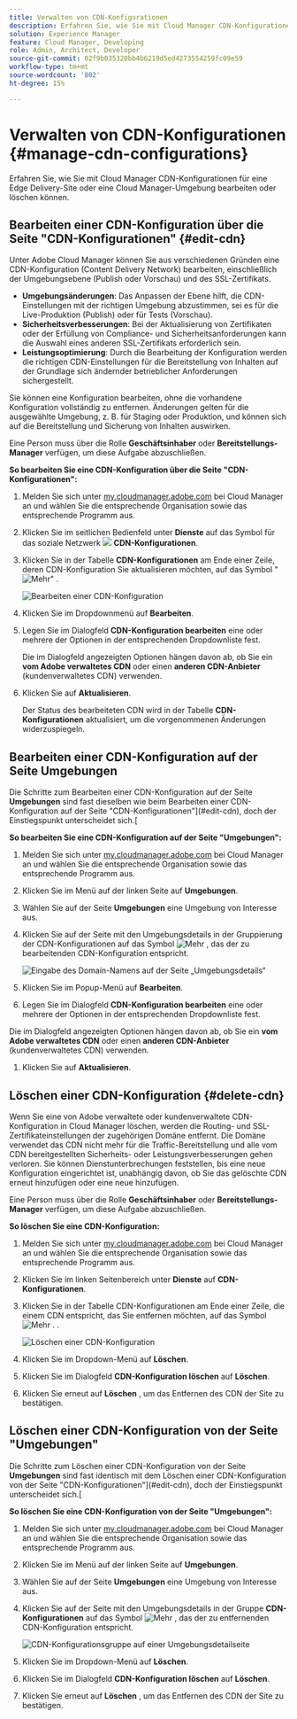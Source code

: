```yaml
---
title: Verwalten von CDN-Konfigurationen
description: Erfahren Sie, wie Sie mit Cloud Manager CDN-Konfigurationen für eine Edge Delivery-Site oder eine Cloud Manager-Umgebung bearbeiten, aktualisieren oder löschen können.
solution: Experience Manager
feature: Cloud Manager, Developing
role: Admin, Architect, Developer
source-git-commit: 02f9b035320bb4b6219d5ed4273554259fc09e59
workflow-type: tm+mt
source-wordcount: '802'
ht-degree: 15%

---
```



# Verwalten von CDN-Konfigurationen {#manage-cdn-configurations}

Erfahren Sie, wie Sie mit Cloud Manager CDN-Konfigurationen für eine Edge Delivery-Site oder eine Cloud Manager-Umgebung bearbeiten oder löschen können.

## Bearbeiten einer CDN-Konfiguration über die Seite &quot;CDN-Konfigurationen&quot; {#edit-cdn}

Unter Adobe Cloud Manager können Sie aus verschiedenen Gründen eine CDN-Konfiguration (Content Delivery Network) bearbeiten, einschließlich der Umgebungsebene (Publish oder Vorschau) und des SSL-Zertifikats.

* **Umgebungsänderungen**: Das Anpassen der Ebene hilft, die CDN-Einstellungen mit der richtigen Umgebung abzustimmen, sei es für die Live-Produktion (Publish) oder für Tests (Vorschau).
* **Sicherheitsverbesserungen**: Bei der Aktualisierung von Zertifikaten oder der Erfüllung von Compliance- und Sicherheitsanforderungen kann die Auswahl eines anderen SSL-Zertifikats erforderlich sein.
* **Leistungsoptimierung**: Durch die Bearbeitung der Konfiguration werden die richtigen CDN-Einstellungen für die Bereitstellung von Inhalten auf der Grundlage sich ändernder betrieblicher Anforderungen sichergestellt.

Sie können eine Konfiguration bearbeiten, ohne die vorhandene Konfiguration vollständig zu entfernen. Änderungen gelten für die ausgewählte Umgebung, z. B. für Staging oder Produktion, und können sich auf die Bereitstellung und Sicherung von Inhalten auswirken.

Eine Person muss über die Rolle **Geschäftsinhaber** oder **Bereitstellungs-Manager** verfügen, um diese Aufgabe abzuschließen.

**So bearbeiten Sie eine CDN-Konfiguration über die Seite &quot;CDN-Konfigurationen&quot;:**

1. Melden Sie sich unter [my.cloudmanager.adobe.com](https://my.cloudmanager.adobe.com/) bei Cloud Manager an und wählen Sie die entsprechende Organisation sowie das entsprechende Programm aus.
1. Klicken Sie im seitlichen Bedienfeld unter **Dienste** auf das Symbol für das soziale Netzwerk ![ ](https://spectrum.adobe.com/static/icons/workflow_18/Smock_SocialNetwork_18_N.svg) **CDN-Konfigurationen**.
1. Klicken Sie in der Tabelle **CDN-Konfigurationen** am Ende einer Zeile, deren CDN-Konfiguration Sie aktualisieren möchten, auf das Symbol &quot;![Mehr&quot;](https://spectrum.adobe.com/static/icons/workflow_18/Smock_More_18_N.svg) .

   ![Bearbeiten einer CDN-Konfiguration](/help/implementing/cloud-manager/assets/cdn-config-edit.png)

1. Klicken Sie im Dropdownmenü auf **Bearbeiten**.

1. Legen Sie im Dialogfeld **CDN-Konfiguration bearbeiten** eine oder mehrere der Optionen in der entsprechenden Dropdownliste fest.

   Die im Dialogfeld angezeigten Optionen hängen davon ab, ob Sie ein **vom Adobe verwaltetes CDN** oder einen **anderen CDN-Anbieter** (kundenverwaltetes CDN) verwenden.

1. Klicken Sie auf **Aktualisieren**.

   Der Status des bearbeiteten CDN wird in der Tabelle **CDN-Konfigurationen** aktualisiert, um die vorgenommenen Änderungen widerzuspiegeln.


## Bearbeiten einer CDN-Konfiguration auf der Seite Umgebungen

Die Schritte zum Bearbeiten einer CDN-Konfiguration auf der Seite **Umgebungen** sind fast dieselben wie beim Bearbeiten einer CDN-Konfiguration auf der Seite &quot;CDN-Konfigurationen&quot;](#edit-cdn), doch der Einstiegspunkt unterscheidet sich.[

**So bearbeiten Sie eine CDN-Konfiguration auf der Seite &quot;Umgebungen&quot;:**

1. Melden Sie sich unter [my.cloudmanager.adobe.com](https://my.cloudmanager.adobe.com/) bei Cloud Manager an und wählen Sie die entsprechende Organisation sowie das entsprechende Programm aus.

1. Klicken Sie im Menü auf der linken Seite auf **Umgebungen**.

1. Wählen Sie auf der Seite **Umgebungen** eine Umgebung von Interesse aus.

1. Klicken Sie auf der Seite mit den Umgebungsdetails in der Gruppierung der CDN-Konfigurationen auf das Symbol ![Mehr](https://spectrum.adobe.com/static/icons/workflow_18/Smock_More_18_N.svg) , das der zu bearbeitenden CDN-Konfiguration entspricht.

   ![Eingabe des Domain-Namens auf der Seite „Umgebungsdetails“](/help/implementing/cloud-manager/assets/cdn/environments-cdn-config.png)

1. Klicken Sie im Popup-Menü auf **Bearbeiten**.

1. Legen Sie im Dialogfeld **CDN-Konfiguration bearbeiten** eine oder mehrere der Optionen in der entsprechenden Dropdownliste fest.

Die im Dialogfeld angezeigten Optionen hängen davon ab, ob Sie ein **vom Adobe verwaltetes CDN** oder einen **anderen CDN-Anbieter** (kundenverwaltetes CDN) verwenden.

1. Klicken Sie auf **Aktualisieren**.


<!-- ## Go live readiness {#go-live-readiness} 

1. ADD STEPS -->


## Löschen einer CDN-Konfiguration {#delete-cdn}

Wenn Sie eine von Adobe verwaltete oder kundenverwaltete CDN-Konfiguration in Cloud Manager löschen, werden die Routing- und SSL-Zertifikateinstellungen der zugehörigen Domäne entfernt. Die Domäne verwendet das CDN nicht mehr für die Traffic-Bereitstellung und alle vom CDN bereitgestellten Sicherheits- oder Leistungsverbesserungen gehen verloren. Sie können Dienstunterbrechungen feststellen, bis eine neue Konfiguration eingerichtet ist, unabhängig davon, ob Sie das gelöschte CDN erneut hinzufügen oder eine neue hinzufügen.

Eine Person muss über die Rolle **Geschäftsinhaber** oder **Bereitstellungs-Manager** verfügen, um diese Aufgabe abzuschließen.

**So löschen Sie eine CDN-Konfiguration:**

1. Melden Sie sich unter [my.cloudmanager.adobe.com](https://my.cloudmanager.adobe.com/) bei Cloud Manager an und wählen Sie die entsprechende Organisation sowie das entsprechende Programm aus.

1. Klicken Sie im linken Seitenbereich unter **Dienste** auf **CDN-Konfigurationen**.

1. Klicken Sie in der Tabelle CDN-Konfigurationen am Ende einer Zeile, die einem CDN entspricht, das Sie entfernen möchten, auf das Symbol ![Mehr .](https://spectrum.adobe.com/static/icons/workflow_18/Smock_More_18_N.svg) .

   ![Löschen einer CDN-Konfiguration](/help/implementing/cloud-manager/assets/cdn-config-delete.png)

1. Klicken Sie im Dropdown-Menü auf **Löschen**.

1. Klicken Sie im Dialogfeld **CDN-Konfiguration löschen** auf **Löschen**.

1. Klicken Sie erneut auf **Löschen** , um das Entfernen des CDN der Site zu bestätigen.


## Löschen einer CDN-Konfiguration von der Seite &quot;Umgebungen&quot;

Die Schritte zum Löschen einer CDN-Konfiguration von der Seite **Umgebungen** sind fast identisch mit dem Löschen einer CDN-Konfiguration von der Seite &quot;CDN-Konfigurationen&quot;](#edit-cdn), doch der Einstiegspunkt unterscheidet sich.[

**So löschen Sie eine CDN-Konfiguration von der Seite &quot;Umgebungen&quot;:**

1. Melden Sie sich unter [my.cloudmanager.adobe.com](https://my.cloudmanager.adobe.com/) bei Cloud Manager an und wählen Sie die entsprechende Organisation sowie das entsprechende Programm aus.

1. Klicken Sie im Menü auf der linken Seite auf **Umgebungen**.

1. Wählen Sie auf der Seite **Umgebungen** eine Umgebung von Interesse aus.

1. Klicken Sie auf der Seite mit den Umgebungsdetails in der Gruppe **CDN-Konfigurationen** auf das Symbol ![Mehr ](https://spectrum.adobe.com/static/icons/workflow_18/Smock_More_18_N.svg) , das der zu entfernenden CDN-Konfiguration entspricht.

   ![CDN-Konfigurationsgruppe auf einer Umgebungsdetailseite](/help/implementing/cloud-manager/assets/cdn/environments-cdn-config.png)

1. Klicken Sie im Dropdown-Menü auf **Löschen**.

1. Klicken Sie im Dialogfeld **CDN-Konfiguration löschen** auf **Löschen**.

1. Klicken Sie erneut auf **Löschen** , um das Entfernen des CDN der Site zu bestätigen.


